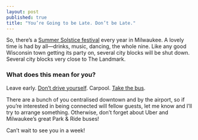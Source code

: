 ```yaml
---
layout: post
published: true
title: "You’re Going to be Late. Don’t be Late."
---
```


So, there’s a [Summer Solstice festival](http://www.theeastside.org/categories/7-summer-soulstice/documents/12-the-summer-soulstice-music-festival)
every year in Milwaukee. A lovely time is had by all—drinks, music, dancing, the
whole nine. Like any good Wisconsin town getting its party on, several city
blocks will be shut down. Several city blocks very close to The Landmark.

### What does this mean for you?

Leave early. [Don’t drive yourself](https://uber.com/invite/pvx5v). Carpool.
[Take the bus](http://ridemcts.com/).


There are a bunch of you centralised downtown and by the airport, so if you’re
interested in being connected will fellow guests, let me know and I’ll try to
arrange something. Otherwise, don’t forget about Uber and Milwaukee’s great Park
& Ride buses!

Can’t wait to see you in a week!
